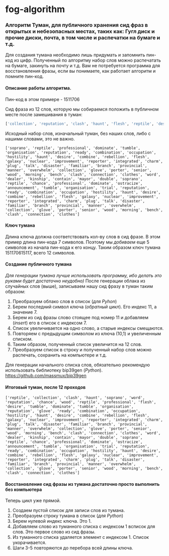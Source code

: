 # fog-algorithm

### Алгоритм Туман, для публичного хранения сид фраз в открытых и небезопасных местах, таких как: Гугл диск и прочие диски, почта, в том числе и распечатки на бумаге и т.д.

Для создания тумана необходимо лишь придумать и запомнить пин-код из цифр. Полученный по алгоритму набор слов можно распечатать на бумаге, закинуть на почту и т.д. 
Вам не потребуется программа для восстановления фразы, если вы понимаете, как работает алгоритм и помните пин-код.


#### Описание работы алгоритма.

Пин-код в этом примере - 1511706

Сид фраза из 12 слов, которую мы собираемся положить в публичном месте после замешивания в туман:
``` python
['collection', 'reputation', 'clash', 'haunt', 'flesh', 'reptile', 'desire', 'word', 'tumble', 'chance', 'wood', 'glove']
```

Исходный набор слов, изначальный туман, без наших слов, либо с нашими словами, это не важно.

`
['soprano', 'reptile', 'professional', 'dominate', 'tumble', 'organisation', 'reputation', 'ready', 'combination', 'occupation', 'hostility', 'haunt', 'desire', 'combine', 'rebellion', 'flesh', 'galaxy', 'nuclear', 'improvement', 'reporter', 'integrated', 'charm', 'plug', 'talk', 'disaster', 'familiar', 'branch', 'provincial', 'manner', 'overwhelm', 'collection', 'glove', 'porter', 'senior', 'wood', 'morning', 'bench', 'clash', 'connection', 'clothes', 'word', 'dealer', 'kinship', 'contain', 'mayor', 'double', 'soprano', 'reptile', 'chance', 'professional', 'dominate', 'ostracize', 'announcement', 'tumble', 'organisation', 'trial', 'reputation', 'ready', 'combination', 'occupation', 'hostility', 'haunt', 'desire', 'combine', 'rebellion', 'flesh', 'galaxy', 'nuclear', 'improvement', 'reporter', 'integrated', 'charm', 'plug', 'talk', 'disaster', 'familiar', 'branch', 'provincial', 'manner', 'overwhelm', 'collection', 'glove', 'porter', 'senior', 'wood', 'morning', 'bench', 'clash', 'connection', 'clothes']
`
#### Ключ тумана
Длина ключа должна соответствовать кол-ву слов в сид фразе. В этом пример длина пин-кода 7 символов. Поэтому мы _добиваем_ еще 5 символов из начала пин-кода к его концу.
Таким образом ключ тумана 151170615117, всего 12 символов.

#### Создание публичного тумана
_Для генерации тумана лучше использовать программу, ибо делать это руками будет достаточно неудобно)_
После генерации облака из случайных слов (выше), записываем нашу сид фразу в туман таким образом:
1. Преобразуем облако слов в список (_для Pyhon_)
2. Берем последний символ ключа (_обратный цикл_). Его индекс 11, а значение 7.
3. Берем из сид фразы слово стоящее под номер 11 и добавляем (_insert_) его в список с индексом 7.
4. Список увеличивается на одно слово, а старые индексы смещаются.
5. Повторяем с предыдущим символом из ключа (10,1) и увеличенным списком.
6. Таким образом, полученный список увеличится на 12 слов.
7. Преобразуем список в строку и полученный набор слов можно распечать, сохранить на компьютере и т.д.

   
Для генерации начального списка слов, обязательно рекомендую использовать библиотеку bip39gen (_Python_).
<https://github.com/massmux/bip39gen>

#### Итоговый туман, после 12 проходов
`
['reptile', 'collection', 'clash', 'haunt', 'soprano', 'word', 'reputation', 'chance', 'wood', 'reptile', 'professional', 'flesh', 'desire', 'tumble', 'dominate', 'tumble', 'organisation', 'reputation', 'glove', 'ready', 'combination', 'occupation', 'hostility', 'haunt', 'desire', 'combine', 'rebellion', 'flesh', 'galaxy', 'nuclear', 'improvement', 'reporter', 'integrated', 'charm', 'plug', 'talk', 'disaster', 'familiar', 'branch', 'provincial', 'manner', 'overwhelm', 'collection', 'glove', 'porter', 'senior', 'wood', 'morning', 'bench', 'clash', 'connection', 'clothes', 'word', 'dealer', 'kinship', 'contain', 'mayor', 'double', 'soprano', 'reptile', 'chance', 'professional', 'dominate', 'ostracize', 'announcement', 'tumble', 'organisation', 'trial', 'reputation', 'ready', 'combination', 'occupation', 'hostility', 'haunt', 'desire', 'combine', 'rebellion', 'flesh', 'galaxy', 'nuclear', 'improvement', 'reporter', 'integrated', 'charm', 'plug', 'talk', 'disaster', 'familiar', 'branch', 'provincial', 'manner', 'overwhelm', 'collection', 'glove', 'porter', 'senior', 'wood', 'morning', 'bench', 'clash', 'connection', 'clothes']
`

#### Восстановление сид фразы из тумана достаточно просто выполнить без компьютера
Теперь цикл уже прямой.
1. Создаем пустой список для записи слов из тумана.
2. Преобразуем строку тумана в список (_для Python_)
3. Берем нулевой индекс ключа. Это 1.
4. Добавляем слово из туманного списка с индексом 1 всписок для слов. Это первое слово из сид фразы.
5. Из туманного списка удаляется элемент с индексом 1. Список укорачивается.
6. Шаги 3-5 повторяются до перебора всей длины ключа.

